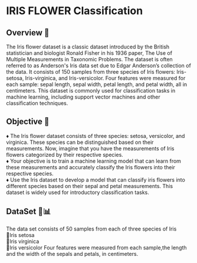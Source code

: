 # IRIS FLOWER Classification
## Overview 📝

The Iris flower dataset is a classic dataset introduced by the British statistician and biologist Ronald Fisher in his 1936 paper, The Use of Multiple Measurements in Taxonomic Problems. The dataset is often referred to as Anderson's Iris data set due to Edgar Anderson’s collection of the data. It consists of 150 samples from three species of Iris flowers: Iris-setosa, Iris-virginica, and Iris-versicolor. Four features were measured for each sample: sepal length, sepal width, petal length, and petal width, all in centimeters. This dataset is commonly used for classification tasks in machine learning, including support vector machines and other classification techniques.

## Objective 🎯

♦️ The Iris flower dataset consists of three species: setosa, versicolor, and virginica. These species can be distinguished based on their measurements. Now, imagine that you have the measurements of Iris flowers categorized by their respective species.<br>
♦️ Your objective is to train a machine learning model that can learn from these measurements and accurately classify the Iris flowers into their respective species.<br>
♦️ Use the Iris dataset to develop a model that can classify iris flowers into different species based on their sepal and petal measurements. This dataset is widely used for introductory classification tasks.

## DataSet 📑📊

The data set consists of 50 samples from each of three species of Iris <br>
🔺Iris setosa<br>
🔺Iris virginica<br>
🔺Iris versicolor 
Four features were measured from each sample,the length and the width of the sepals and petals, in centimeters.
